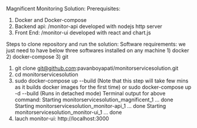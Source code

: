 Magnificent Monitoring Solution:
  Prerequisites:
   1) Docker and Docker-compose
   2) Backend api: /monitor-api developed with nodejs http server
   3) Front End: /monitor-ui developed with react and chart.js
   
Steps to clone repository and run the solution: 
  Software requirements: we just need to have below three softwares installed on any machine 
    1) docker
    2) docker-compose
    3) git
    
  1) git clone git@github.com:pavanboyapati/monitorservicesolution.git
  2) cd monitorservicesolution
  3) sudo docker-compose up --build (Note that this step will take few mins as it builds docker images for the first time)
          or
     sudo docker-compose up -d --build (Runs in detached mode)
     Terminal output for above command:
        Starting monitorservicesolution_magnificent_1 ... done
        Starting monitorservicesolution_monitor-api_1 ... done
        Starting monitorservicesolution_monitor-ui_1 ... done
  4) lauch monitor-ui: http://localhost:3000
  
  

